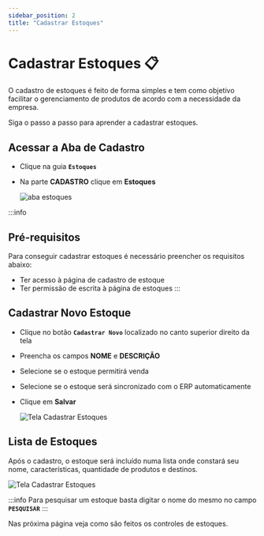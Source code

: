 ```yaml
---
sidebar_position: 2
title: "Cadastrar Estoques"
---
```


# Cadastrar Estoques :clipboard:

O cadastro de estoques é feito de forma simples e tem como objetivo facilitar o gerenciamento de produtos de acordo com a necessidade da empresa.

Siga o passo a passo para aprender a cadastrar estoques.

## Acessar a Aba de Cadastro

- Clique na guia **`Estoques`**
- Na parte **CADASTRO** clique em **Estoques**

  ![aba estoques](/img/images/aba_estoques.png)

:::info

## Pré-requisitos

Para conseguir cadastrar estoques é necessário preencher os requisitos abaixo:

- Ter acesso à página de cadastro de estoque
- Ter permissão de escrita à página de estoques
  :::

## Cadastrar Novo Estoque

- Clique no botão **`Cadastrar Novo`** localizado no canto superior direito da tela
- Preencha os campos **NOME** e **DESCRIÇÃO**
- Selecione se o estoque permitirá venda
- Selecione se o estoque será sincronizado com o ERP automaticamente
- Clique em **Salvar**

  ![Tela Cadastrar Estoques](/img/images/cadastrar_estoque.png)

## Lista de Estoques

Após o cadastro, o estoque será incluído numa lista onde constará seu nome, características, quantidade de produtos e destinos.

![Tela Cadastrar Estoques](/img/images/lista_estoque.png)

:::info
Para pesquisar um estoque basta digitar o nome do mesmo no campo **`PESQUISAR`**
:::

Nas próxima página veja como são feitos os controles de estoques.
